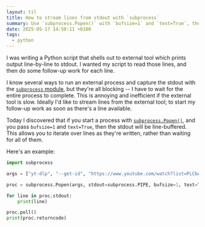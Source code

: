 ```yaml
---
layout: til
title: How to stream lines from stdout with `subprocess`
summary: Use `subprocess.Popen()` with `bufsize=1` and `text=True`, then you can interate over the lines with `proc.stdout`.
date: 2025-05-17 14:50:11 +0100
tags:
  - python
---
```

I was writing a Python script that shells out to external tool which prints output line-by-line to stdout.
I wanted my script to read those lines, and then do some follow-up work for each line.

I know several ways to run an external process and capture the stdout with the [`subprocess` module][subprocess], but they're all blocking -- I have to wait for the entire process to complete.
This is annoying and inefficient if the external tool is slow.
Ideally I'd like to stream lines from the external tool; to start my follow-up work as soon as there's a line available.

Today I discovered that if you start a process with [`subprocess.Popen()`][popen], and you pass `bufsize=1` and `text=True`, then the stdout will be line-buffered.
This allows you to iterate over lines as they're written, rather than waiting for all of them.

Here's an example:

```python
import subprocess

args = ["yt-dlp", "--get-id", "https://www.youtube.com/watch?list=PLCbA9r6ecYWU6SVyvb32a0YHIzpr9jxnW"]

proc = subprocess.Popen(args, stdout=subprocess.PIPE, bufsize=1, text=True)

for line in proc.stdout:
    print(line)

proc.poll()
print(proc.returncode)
```

[subprocess]: https://docs.python.org/3/library/subprocess.html#module-subprocess
[popen]: https://docs.python.org/3/library/subprocess.html#subprocess.Popen
